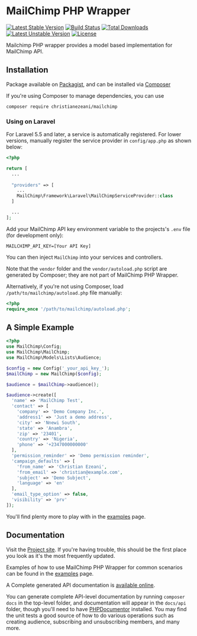 # MailChimp PHP Wrapper

[![Latest Stable Version](https://poser.pugx.org/christianezeani/mailchimp/v/stable)](https://packagist.org/packages/christianezeani/mailchimp)
[![Build Status](https://travis-ci.org/christianezeani/mailchimp.svg?branch=master)](https://travis-ci.org/christianezeani/mailchimp)
[![Total Downloads](https://poser.pugx.org/christianezeani/mailchimp/downloads)](https://packagist.org/packages/christianezeani/mailchimp)
[![Latest Unstable Version](https://poser.pugx.org/christianezeani/mailchimp/v/unstable)](https://packagist.org/packages/christianezeani/mailchimp)
[![License](https://poser.pugx.org/christianezeani/mailchimp/license)](https://packagist.org/packages/christianezeani/mailchimp)

Mailchimp PHP wrapper provides a model based implementation for MailChimp API.

## Installation

Package available on [Packagist](https://packagist.org/packages/christianezeani/mailchimp), and can be installed via [Composer](https://getcomposer.org/)

If you're using Composer to manage dependencies, you can use

    composer require christianezeani/mailchimp

### Using on Laravel
For Laravel 5.5 and later, a service is automatically registered. For lower versions, manually register the service provider in `config/app.php` as shown below:

```php
<?php

return [
  ...
  
  "providers" => [
    ...
    MailChimp\Framework\Laravel\MailChimpServiceProvider::class
  ]

  ...
];
```

Add your MailChimp API key environment variable to the projects's `.env` file (for development only):

```env
MAILCHIMP_API_KEY=[Your API Key]
```

You can then inject `MailChimp` into your services and controllers.

Note that the `vendor` folder and the `vendor/autoload.php` script are generated by Composer; they are not part of MailChimp PHP Wrapper.

Alternatively, if you're not using Composer, load `/path/to/mailchimp/autoload.php` file manually:

```php
<?php
require_once '/path/to/mailchimp/autoload.php';
```

## A Simple Example

```php
<?php
use MailChimp\Config;
use MailChimp\MailChimp;
use MailChimp\Models\Lists\Audience;

$config = new Config('_your_api_key_');
$mailChimp = new MailChimp($config);

$audience = $mailChimp->audience();

$audience->create([
  'name' => 'MailChimp Test',
  'contact' => [
    'company' => 'Demo Company Inc.',
    'address1' => 'Just a demo address',
    'city' => 'Nnewi South',
    'state' => 'Anambra',
    'zip' => '23401',
    'country' => 'Nigeria',
    'phone' => '+2347000000000'
  ],
  'permission_reminder' => 'Demo permission reminder',
  'campaign_defaults' => [
    'from_name' => 'Christian Ezeani',
    'from_email' => 'christian@example.com',
    'subject' => 'Demo Subject',
    'language' => 'en'
  ],
  'email_type_option' => false,
  'visibility' => 'prv'
]);
```

You'll find plenty more to play with in the [examples](https://christianezeani.github.io/mailchimp/examples/) page.

## Documentation

Visit the [Project site](https://christianezeani.github.io/mailchimp/). If you're having trouble, this should be the first place you look as it's the most frequently updated.

Examples of how to use MailChimp PHP Wrapper for common scenarios can be found in the [examples](https://christianezeani.github.io/mailchimp/examples/) page.

A Complete generated API documentation is [available online](https://christianezeani.github.io/mailchimp/api/).

You can generate complete API-level documentation by running `composer docs` in the top-level folder, and documentation will appear in the `docs/api` folder, though you'll need to have [PHPDocumentor](http://www.phpdoc.org/) installed. You may find the unit tests a good source of how to do various operations such as creating audience, subscribing and unsubscribing members, and many more.
